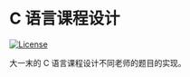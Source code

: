 # C 语言课程设计

[![License](https://img.shields.io/badge/license-WTFPL-blue.svg)](LICENSE)

大一末的 C 语言课程设计不同老师的题目的实现。

